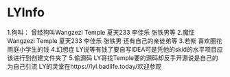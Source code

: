 # LYInfo
1.狗叫：
曾经狗叫Wangzezi Temple 夏天233 李佳乐 张铁男等
2.魔怔
Wangzezi Temple 夏天233 李佳乐 张铁男 还有自己的亲徒弟等
3.若紫
喜欢圈花雨庭小学生的钱
4.幻想症
LY说等有钱了要自写IDEA可是凭他的skid的水平项目应该进行到创建文件夹了
5.偷源码
LY哥找Temple要的源码却反手开源说是自己的为自己引流
LY的灵堂在https://lyl.badlife.today/欢迎参观
